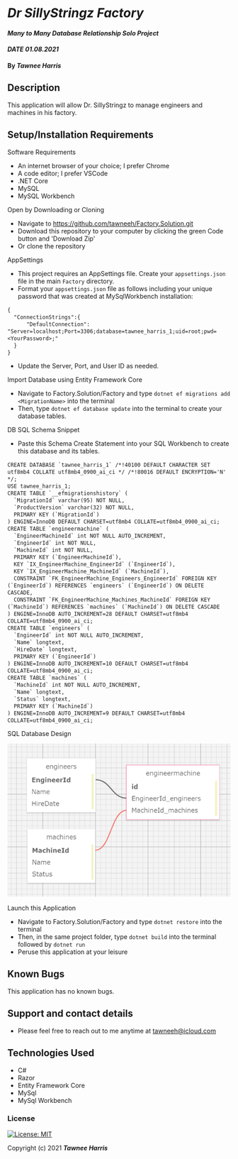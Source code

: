 # _Dr SillyStringz Factory_

#### _Many to Many Database Relationship Solo Project_ 
#### _DATE 01.08.2021_

#### By _**Tawnee Harris**_

## Description

This application will allow Dr. SillyStringz to manage engineers and machines in his factory. 

## Setup/Installation Requirements

Software Requirements
* An internet browser of your choice; I prefer Chrome
* A code editor; I prefer VSCode
* .NET Core
* MySQL
* MySQL Workbench

Open by Downloading or Cloning
* Navigate to <https://github.com/tawneeh/Factory.Solution.git>
* Download this repository to your computer by clicking the green Code button and 'Download Zip'
* Or clone the repository

AppSettings
* This project requires an AppSettings file. Create your `appsettings.json` file in the main `Factory` directory. 
* Format your `appsettings.json` file as follows including your unique password that was created at MySqlWorkbench installation:
```
{
  "ConnectionStrings":{
      "DefaultConnection": "Server=localhost;Port=3306;database=tawnee_harris_1;uid=root;pwd=<YourPassword>;"
  }
}
```
* Update the Server, Port, and User ID as needed.

Import Database using Entity Framework Core
* Navigate to Factory.Solution/Factory and type `dotnet ef migrations add <MigrationName>` into the terminal
* Then, type `dotnet ef database update` into the terminal to create your database tables.

DB SQL Schema Snippet
* Paste this Schema Create Statement into your SQL Workbench to create this database and its tables.
```
CREATE DATABASE `tawnee_harris_1` /*!40100 DEFAULT CHARACTER SET utf8mb4 COLLATE utf8mb4_0900_ai_ci */ /*!80016 DEFAULT ENCRYPTION='N' */;
USE tawnee_harris_1;
CREATE TABLE `__efmigrationshistory` (
  `MigrationId` varchar(95) NOT NULL,
  `ProductVersion` varchar(32) NOT NULL,
  PRIMARY KEY (`MigrationId`)
) ENGINE=InnoDB DEFAULT CHARSET=utf8mb4 COLLATE=utf8mb4_0900_ai_ci;
CREATE TABLE `engineermachine` (
  `EngineerMachineId` int NOT NULL AUTO_INCREMENT,
  `EngineerId` int NOT NULL,
  `MachineId` int NOT NULL,
  PRIMARY KEY (`EngineerMachineId`),
  KEY `IX_EngineerMachine_EngineerId` (`EngineerId`),
  KEY `IX_EngineerMachine_MachineId` (`MachineId`),
  CONSTRAINT `FK_EngineerMachine_Engineers_EngineerId` FOREIGN KEY (`EngineerId`) REFERENCES `engineers` (`EngineerId`) ON DELETE CASCADE,
  CONSTRAINT `FK_EngineerMachine_Machines_MachineId` FOREIGN KEY (`MachineId`) REFERENCES `machines` (`MachineId`) ON DELETE CASCADE
) ENGINE=InnoDB AUTO_INCREMENT=28 DEFAULT CHARSET=utf8mb4 COLLATE=utf8mb4_0900_ai_ci;
CREATE TABLE `engineers` (
  `EngineerId` int NOT NULL AUTO_INCREMENT,
  `Name` longtext,
  `HireDate` longtext,
  PRIMARY KEY (`EngineerId`)
) ENGINE=InnoDB AUTO_INCREMENT=10 DEFAULT CHARSET=utf8mb4 COLLATE=utf8mb4_0900_ai_ci;
CREATE TABLE `machines` (
  `MachineId` int NOT NULL AUTO_INCREMENT,
  `Name` longtext,
  `Status` longtext,
  PRIMARY KEY (`MachineId`)
) ENGINE=InnoDB AUTO_INCREMENT=9 DEFAULT CHARSET=utf8mb4 COLLATE=utf8mb4_0900_ai_ci;
```

SQL Database Design
<center>
<img style="width: 50% height: 50%" src="./ReadMeAssets/sqlSchemaPlan.png">
</center>

Launch this Application
* Navigate to Factory.Solution/Factory and type `dotnet restore` into the terminal
* Then, in the same project folder, type `dotnet build` into the terminal followed by `dotnet run`
* Peruse this application at your leisure

## Known Bugs

This application has no known bugs. 

## Support and contact details

* Please feel free to reach out to me anytime at <tawneeh@icloud.com>

## Technologies Used

* C#
* Razor
* Entity Framework Core
* MySql
* MySql Workbench

### License

[![License: MIT](https://img.shields.io/badge/License-MIT-yellow.svg)](https://opensource.org/licenses/MIT)

Copyright (c) 2021 **_Tawnee Harris_**